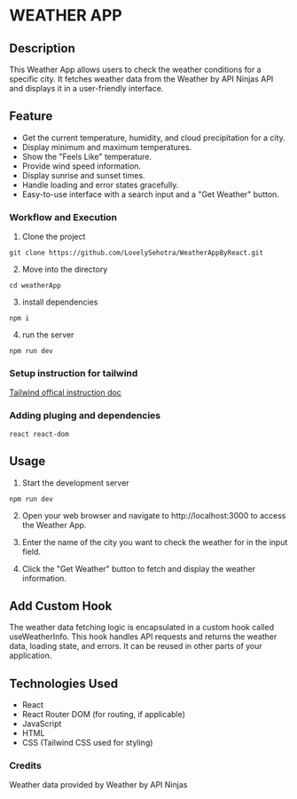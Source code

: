 # WEATHER APP
## Description
This Weather App allows users to check the weather conditions for a specific city. It fetches weather data from the Weather by API Ninjas API and displays it in a user-friendly interface.
## Feature
- Get the current temperature, humidity, and cloud precipitation for a city.
- Display minimum and maximum temperatures.
- Show the "Feels Like" temperature.
- Provide wind speed information.
- Display sunrise and sunset times.
- Handle loading and error states gracefully.
- Easy-to-use interface with a search input and a "Get Weather" button.
### Workflow and Execution

1. Clone the project

```
git clone https://github.com/LovelySehotra/WeatherAppByReact.git
```

2. Move into the directory 

```
cd weatherApp

```
3. install dependencies

```
npm i

```
4. run the server

```
npm run dev

```
### Setup instruction for tailwind 

[Tailwind offical instruction doc](https://tailwindcss.com/docs/guides/vite)



###  Adding pluging and dependencies

```
react react-dom

```
## Usage
1. Start the development server
```
npm run dev
```

2. Open your web browser and navigate to http://localhost:3000 to access the Weather App.

3. Enter the name of the city you want to check the weather for in the input field.

4. Click the "Get Weather" button to fetch and display the weather information.

## Add Custom Hook 
The weather data fetching logic is encapsulated in a custom hook called useWeatherInfo. This hook handles API requests and returns the weather data, loading state, and errors. It can be reused in other parts of your application.
## Technologies Used
* React
* React Router DOM (for routing, if applicable)
* JavaScript
* HTML
* CSS (Tailwind CSS used for styling)
### Credits
Weather data provided by Weather by API Ninjas
